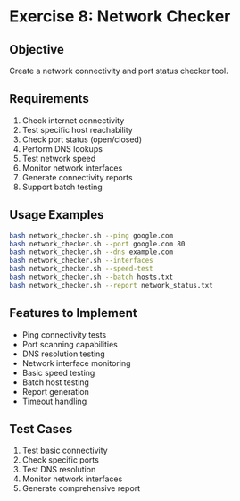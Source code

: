 # Exercise 8: Network Checker

## Objective
Create a network connectivity and port status checker tool.

## Requirements
1. Check internet connectivity
2. Test specific host reachability
3. Check port status (open/closed)
4. Perform DNS lookups
5. Test network speed
6. Monitor network interfaces
7. Generate connectivity reports
8. Support batch testing

## Usage Examples
```bash
bash network_checker.sh --ping google.com
bash network_checker.sh --port google.com 80
bash network_checker.sh --dns example.com
bash network_checker.sh --interfaces
bash network_checker.sh --speed-test
bash network_checker.sh --batch hosts.txt
bash network_checker.sh --report network_status.txt
```

## Features to Implement
- Ping connectivity tests
- Port scanning capabilities
- DNS resolution testing
- Network interface monitoring
- Basic speed testing
- Batch host testing
- Report generation
- Timeout handling

## Test Cases
1. Test basic connectivity
2. Check specific ports
3. Test DNS resolution
4. Monitor network interfaces
5. Generate comprehensive report